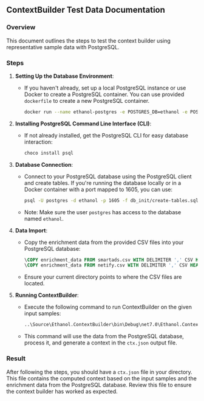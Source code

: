 ## ContextBuilder Test Data Documentation

### Overview
This document outlines the steps to test the context builder using representative sample data with PostgreSQL.

### Steps

1. **Setting Up the Database Environment**:
   - If you haven't already, set up a local PostgreSQL instance or use Docker to create a PostgreSQL container. You can use provided `dockerfile` to create 
     a new PostgreSQL container.  

     ```bash
     docker run --name ethanol-postgres -e POSTGRES_DB=ethanol -e POSTGRES_USER=postgres -e POSTGRES_PASSWORD=postgres -p 1605:5432 -v db_data:/var/lib/postgresql/data -v db_init:/docker-entrypoint-initdb.d -d postgres
     ```

2. **Installing PostgreSQL Command Line Interface (CLI)**:
   - If not already installed, get the PostgreSQL CLI for easy database interaction:
   
     ```bash
     choco install psql
     ```

3. **Database Connection**:
   - Connect to your PostgreSQL database using the PostgreSQL client and create tables. If you're running the database locally or in a Docker container with a port mapped to 1605, you can use:

     ```bash
     psql -U postgres -d ethanol -p 1605 -f db_init/create-tables.sql
     ```

   - Note: Make sure the user `postgres` has access to the database named `ethanol`.



4. **Data Import**:
   - Copy the enrichment data from the provided CSV files into your PostgreSQL database:

     ```sql
     \COPY enrichment_data FROM smartads.csv WITH DELIMITER ',' CSV HEADER;
     \COPY enrichment_data FROM netify.csv WITH DELIMITER ',' CSV HEADER;
     ```

   - Ensure your current directory points to where the CSV files are located.

5. **Running ContextBuilder**:
   - Execute the following command to run ContextBuilder on the given input samples:

     ```bash
     ..\Source\Ethanol.ContextBuilder\bin\Debug\net7.0\Ethanol.ContextBuilder.exe Build-Context -r FlowmonJson:{file=flows.json} -c config-postgres.yaml -w JsonWriter:{file=ctx.json}
     ```

   - This command will use the data from the PostgreSQL database, process it, and generate a context in the `ctx.json` output file.

### Result
After following the steps, you should have a `ctx.json` file in your directory. This file contains the computed context based on the input samples and the enrichment data from the PostgreSQL database. Review this file to ensure the context builder has worked as expected.